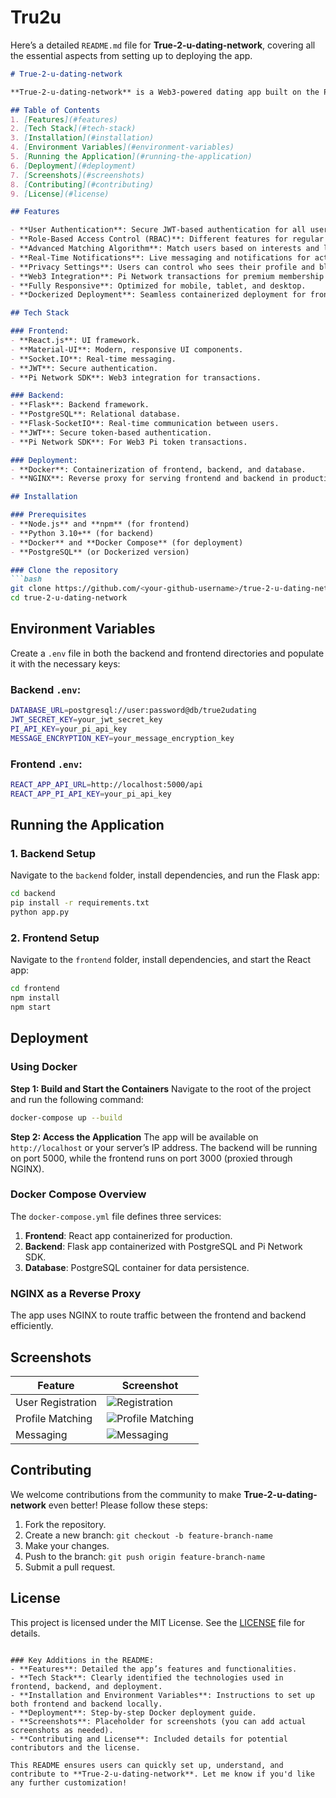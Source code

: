 # Tru2u
Here’s a detailed `README.md` file for **True-2-u-dating-network**, covering all the essential aspects from setting up to deploying the app.

```markdown
# True-2-u-dating-network

**True-2-u-dating-network** is a Web3-powered dating app built on the Pi Network ecosystem, ensuring secure transactions, fully encrypted user data, and a premium matching experience. It features advanced user authentication, privacy controls, role-based access, and real-time messaging for a fully interactive dating experience.

## Table of Contents
1. [Features](#features)
2. [Tech Stack](#tech-stack)
3. [Installation](#installation)
4. [Environment Variables](#environment-variables)
5. [Running the Application](#running-the-application)
6. [Deployment](#deployment)
7. [Screenshots](#screenshots)
8. [Contributing](#contributing)
9. [License](#license)

## Features

- **User Authentication**: Secure JWT-based authentication for all users.
- **Role-Based Access Control (RBAC)**: Different features for regular users, premium users, and admins.
- **Advanced Matching Algorithm**: Match users based on interests and location proximity.
- **Real-Time Notifications**: Live messaging and notifications for activity and matches.
- **Privacy Settings**: Users can control who sees their profile and block other users.
- **Web3 Integration**: Pi Network transactions for premium membership and additional features.
- **Fully Responsive**: Optimized for mobile, tablet, and desktop.
- **Dockerized Deployment**: Seamless containerized deployment for frontend, backend, and database.

## Tech Stack

### Frontend:
- **React.js**: UI framework.
- **Material-UI**: Modern, responsive UI components.
- **Socket.IO**: Real-time messaging.
- **JWT**: Secure authentication.
- **Pi Network SDK**: Web3 integration for transactions.

### Backend:
- **Flask**: Backend framework.
- **PostgreSQL**: Relational database.
- **Flask-SocketIO**: Real-time communication between users.
- **JWT**: Secure token-based authentication.
- **Pi Network SDK**: For Web3 Pi token transactions.

### Deployment:
- **Docker**: Containerization of frontend, backend, and database.
- **NGINX**: Reverse proxy for serving frontend and backend in production.

## Installation

### Prerequisites
- **Node.js** and **npm** (for frontend)
- **Python 3.10+** (for backend)
- **Docker** and **Docker Compose** (for deployment)
- **PostgreSQL** (or Dockerized version)

### Clone the repository
```bash
git clone https://github.com/<your-github-username>/true-2-u-dating-network.git
cd true-2-u-dating-network
```

## Environment Variables

Create a `.env` file in both the backend and frontend directories and populate it with the necessary keys:

### Backend `.env`:
```bash
DATABASE_URL=postgresql://user:password@db/true2udating
JWT_SECRET_KEY=your_jwt_secret_key
PI_API_KEY=your_pi_api_key
MESSAGE_ENCRYPTION_KEY=your_message_encryption_key
```

### Frontend `.env`:
```bash
REACT_APP_API_URL=http://localhost:5000/api
REACT_APP_PI_API_KEY=your_pi_api_key
```

## Running the Application

### 1. Backend Setup
Navigate to the `backend` folder, install dependencies, and run the Flask app:

```bash
cd backend
pip install -r requirements.txt
python app.py
```

### 2. Frontend Setup
Navigate to the `frontend` folder, install dependencies, and start the React app:

```bash
cd frontend
npm install
npm start
```

## Deployment

### Using Docker

**Step 1: Build and Start the Containers**
Navigate to the root of the project and run the following command:

```bash
docker-compose up --build
```

**Step 2: Access the Application**
The app will be available on `http://localhost` or your server’s IP address. The backend will be running on port 5000, while the frontend runs on port 3000 (proxied through NGINX).

### Docker Compose Overview
The `docker-compose.yml` file defines three services:
1. **Frontend**: React app containerized for production.
2. **Backend**: Flask app containerized with PostgreSQL and Pi Network SDK.
3. **Database**: PostgreSQL container for data persistence.

### NGINX as a Reverse Proxy
The app uses NGINX to route traffic between the frontend and backend efficiently.

## Screenshots

| Feature            | Screenshot                    |
|--------------------|-------------------------------|
| User Registration  | ![Registration](./screenshots/registration.png) |
| Profile Matching   | ![Profile Matching](./screenshots/matching.png) |
| Messaging          | ![Messaging](./screenshots/messaging.png) |

## Contributing

We welcome contributions from the community to make **True-2-u-dating-network** even better! Please follow these steps:

1. Fork the repository.
2. Create a new branch: `git checkout -b feature-branch-name`
3. Make your changes.
4. Push to the branch: `git push origin feature-branch-name`
5. Submit a pull request.

## License

This project is licensed under the MIT License. See the [LICENSE](LICENSE) file for details.
```

### Key Additions in the README:
- **Features**: Detailed the app’s features and functionalities.
- **Tech Stack**: Clearly identified the technologies used in frontend, backend, and deployment.
- **Installation and Environment Variables**: Instructions to set up both frontend and backend locally.
- **Deployment**: Step-by-step Docker deployment guide.
- **Screenshots**: Placeholder for screenshots (you can add actual screenshots as needed).
- **Contributing and License**: Included details for potential contributors and the license.

This README ensures users can quickly set up, understand, and contribute to **True-2-u-dating-network**. Let me know if you'd like any further customization!
